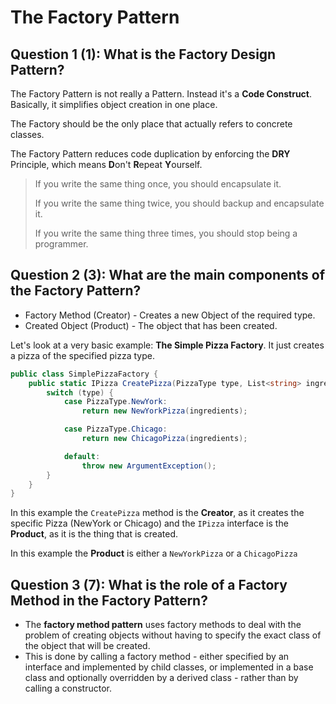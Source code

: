# The Factory Pattern

## Question 1 (1): What is the Factory Design Pattern?

The Factory Pattern is not really a Pattern. Instead it's a **Code Construct**.
Basically, it simplifies object creation in one place.

The Factory should be the only place that actually refers to concrete classes.

The Factory Pattern reduces code duplication by enforcing the **DRY** Principle, which means **D**on't **R**epeat **Y**ourself.


> If you write the same thing once, you should encapsulate it.
>
> If you write the same thing twice, you should backup and encapsulate it.
>
> If you write the same thing three times, you should stop being a programmer.

## Question 2 (3): What are the main components of the Factory Pattern?
- Factory Method (Creator) - Creates a new Object of the required type.
- Created Object (Product) - The object that has been created.

Let's look at a very basic example: **The Simple Pizza Factory**.
It just creates a pizza of the specified pizza type.

```cs
public class SimplePizzaFactory {
    public static IPizza CreatePizza(PizzaType type, List<string> ingredients) {
        switch (type) {
            case PizzaType.NewYork:
                return new NewYorkPizza(ingredients);

            case PizzaType.Chicago:
                return new ChicagoPizza(ingredients);

            default:
                throw new ArgumentException();
        }
    }
}
```

In this example the `CreatePizza` method is the **Creator**, as it creates the specific Pizza (NewYork or Chicago)
and the `IPizza` interface is the **Product**, as it is the thing that is created.

In this example the **Product** is either a `NewYorkPizza` or a `ChicagoPizza`

## Question 3 (7): What is the role of a Factory Method in the Factory Pattern?

- The **factory method pattern** uses factory methods to deal with the problem of creating objects without having to specify the exact class of the object that will be created.
- This is done by calling a factory method - either specified by an interface and implemented by child classes, or implemented in a base class and optionally overridden by a derived class - rather than by calling a constructor.
